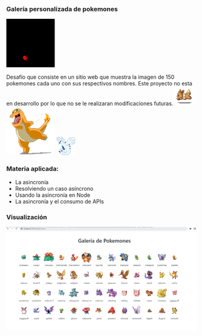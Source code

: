 ### Galería personalizada de pokemones
![](https://github.com/aleyire/galeria_pokemones/blob/main/img/valor.gif)

Desafío que consiste en un sitio web que muestra la imagen de 150 pokemones cada uno con sus respectivos nombres. Este proyecto no esta en desarrollo por lo que no se le realizaran modificaciones futuras.
![](https://github.com/aleyire/galeria_pokemones/blob/main/img/eevee.gif)
![](https://github.com/aleyire/galeria_pokemones/blob/main/img/charmander_dancing.gif)
![](https://github.com/aleyire/galeria_pokemones/blob/main/img/lugia.gif)

### Materia aplicada:

- La asincronía
- Resolviendo un caso asíncrono
- Usando la asincronía en Node
- La asincronía y el consumo de APIs

### Visualización
![](img/preview.png)
